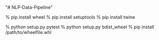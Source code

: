 "# NLP-Data-Pipeline" 


% pip install wheel
% pip install setuptools
% pip install twine

% python setup.py pytest
% python setup.py bdist_wheel
% pip install /path/to/wheelfile.whl

